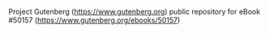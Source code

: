 Project Gutenberg (https://www.gutenberg.org) public repository for
eBook #50157 (https://www.gutenberg.org/ebooks/50157)
